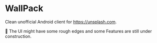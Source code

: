 # WallPack


Clean unofficial Android client for https://unsplash.com.


🤔 The UI might have some rough edges and some Features are still under construction.
